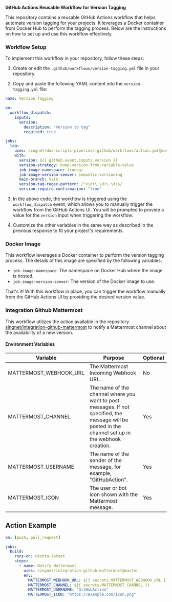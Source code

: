 **GitHub Actions Reusable Workflow for Version Tagging**

This repository contains a reusable GitHub Actions workflow that helps automate version tagging for your projects. It leverages a Docker container from Docker Hub to perform the tagging process. Below are the instructions on how to set up and use this workflow effectively.

### Workflow Setup

To implement this workflow in your repository, follow these steps:

1. Create or edit the `.github/workflows/version-tagging.yml` file in your repository.

2. Copy and paste the following YAML content into the `version-tagging.yml` file:

```yaml
name: Version Tagging

on:
  workflow_dispatch:
    inputs:
      version:
        description: "Version to tag"
        required: true

jobs:
  tag:
    uses: singnet/das-scripts-pipeline/.github/workflows/action.yml@master
    with:
      version: ${{ github.event.inputs.version }}
      version-strategy: bump-version-from-variable-value
      job-image-namespace: trueagi
      job-image-version-semver: semantic-versioning
      main-branch: main
      version-tag-regex-pattern: /^v\d+\.\d+\.\d+$/
      version-require-confirmation: "true"
```

3. In the above code, the workflow is triggered using the `workflow_dispatch` event, which allows you to manually trigger the workflow from the GitHub Actions UI. You will be prompted to provide a value for the `version` input when triggering the workflow.

4. Customize the other variables in the same way as described in the previous response to fit your project's requirements.

### Docker Image

This workflow leverages a Docker container to perform the version tagging process. The details of this image are specified by the following variables:

- `job-image-namespace`: The namespace on Docker Hub where the image is hosted.
- `job-image-version-semver`: The version of the Docker image to use.

That's it! With this workflow in place, you can trigger the workflow manually from the GitHub Actions UI by providing the desired version value.

### Integration Github Mattermost

This workflow utilizes the action available in the repository [singnet/integration-github-mattermost](https://github.com/singnet/integration-github-mattermost) to notify a Mattermost channel about the availability of a new version.

#### Environment Variables

| Variable               | Purpose                                                                                                                                              | Optional |
| ---------------------- | ---------------------------------------------------------------------------------------------------------------------------------------------------- | -------- |
| MATTERMOST_WEBHOOK_URL | The Mattermost Incoming Webhook URL.                                                                                                                 | No       |
| MATTERMOST_CHANNEL     | The name of the channel where you want to post messages. If not specified, the message will be posted in the channel set up in the webhook creation. | Yes      |
| MATTERMOST_USERNAME    | The name of the sender of the message, for example, "GitHubAction".                                                                                  | Yes      |
| MATTERMOST_ICON        | The user or bot icon shown with the Mattermost message.                                                                                              | Yes      |

## Action Example

```yaml
on: [push, pull_request]

jobs:
  build:
    runs-on: ubuntu-latest
    steps:
      - name: Notify Mattermost
        uses: singnet/integration-github-mattermost@master
        env:
          MATTERMOST_WEBHOOK_URL: ${{ secrets.MATTERMOST_WEBHOOK_URL }}
          MATTERMOST_CHANNEL: ${{ secrets.MATTERMOST_CHANNEL }}
          MATTERMOST_USERNAME: "GitHubAction"
          MATTERMOST_ICON: "https://example.com/icon.png"
```
